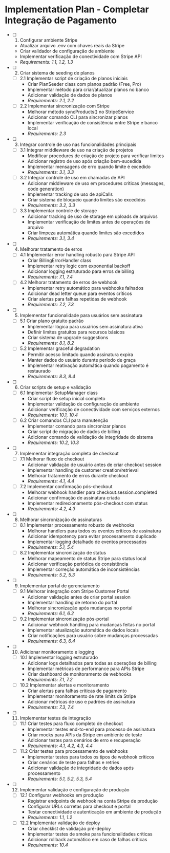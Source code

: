 # Implementation Plan - Completar Integração de Pagamento

- [ ] 1. Configurar ambiente Stripe
  - Atualizar arquivo .env com chaves reais da Stripe
  - Criar validador de configuração de ambiente
  - Implementar verificação de conectividade com Stripe API
  - _Requirements: 1.1, 1.2, 1.3_

- [ ] 2. Criar sistema de seeding de planos
  - [ ] 2.1 Implementar script de criação de planos iniciais
    - Criar PlanSeeder class com planos padrão (Free, Pro)
    - Implementar método para criar/atualizar planos no banco
    - Adicionar validação de dados de planos
    - _Requirements: 2.1, 2.2_
  - [ ] 2.2 Implementar sincronização com Stripe
    - Melhorar método syncProducts() no StripeService
    - Adicionar comando CLI para sincronizar planos
    - Implementar verificação de consistência entre Stripe e banco local
    - _Requirements: 2.3_

- [ ] 3. Integrar controle de uso nas funcionalidades principais
  - [ ] 3.1 Integrar middleware de uso na criação de projetos
    - Modificar procedures de criação de projeto para verificar limites
    - Adicionar registro de uso após criação bem-sucedida
    - Implementar mensagens de erro quando limite é excedido
    - _Requirements: 3.1, 3.3_
  - [ ] 3.2 Integrar controle de uso em chamadas de API
    - Adicionar middleware de uso em procedures críticas (messages, code generation)
    - Implementar tracking de uso de apiCalls
    - Criar sistema de bloqueio quando limites são excedidos
    - _Requirements: 3.2, 3.3_
  - [ ] 3.3 Implementar controle de storage
    - Adicionar tracking de uso de storage em uploads de arquivos
    - Implementar verificação de limites antes de operações de arquivo
    - Criar limpeza automática quando limites são excedidos
    - _Requirements: 3.1, 3.4_

- [ ] 4. Melhorar tratamento de erros
  - [ ] 4.1 Implementar error handling robusto para Stripe API
    - Criar BillingErrorHandler class
    - Implementar retry logic com exponential backoff
    - Adicionar logging estruturado para erros de billing
    - _Requirements: 7.1, 7.4_
  - [ ] 4.2 Melhorar tratamento de erros de webhook
    - Implementar retry automático para webhooks falhados
    - Adicionar dead letter queue para eventos críticos
    - Criar alertas para falhas repetidas de webhook
    - _Requirements: 7.2, 7.3_

- [ ] 5. Implementar funcionalidade para usuários sem assinatura
  - [ ] 5.1 Criar plano gratuito padrão
    - Implementar lógica para usuários sem assinatura ativa
    - Definir limites gratuitos para recursos básicos
    - Criar sistema de upgrade suggestions
    - _Requirements: 8.1, 8.2_
  - [ ] 5.2 Implementar graceful degradation
    - Permitir acesso limitado quando assinatura expira
    - Manter dados do usuário durante período de graça
    - Implementar reativação automática quando pagamento é restaurado
    - _Requirements: 8.3, 8.4_

- [ ] 6. Criar scripts de setup e validação
  - [ ] 6.1 Implementar SetupManager class
    - Criar script de setup inicial completo
    - Implementar validação de configuração de ambiente
    - Adicionar verificação de conectividade com serviços externos
    - _Requirements: 10.1, 10.4_
  - [ ] 6.2 Criar comandos CLI para manutenção
    - Implementar comando para sincronizar planos
    - Criar script de migração de dados de billing
    - Adicionar comando de validação de integridade do sistema
    - _Requirements: 10.2, 10.3_

- [ ] 7. Implementar integração completa de checkout
  - [ ] 7.1 Melhorar fluxo de checkout
    - Adicionar validação de usuário antes de criar checkout session
    - Implementar handling de customer creation/retrieval
    - Melhorar tratamento de erros durante checkout
    - _Requirements: 4.1, 4.4_
  - [ ] 7.2 Implementar confirmação pós-checkout
    - Melhorar webhook handler para checkout.session.completed
    - Adicionar confirmação de assinatura criada
    - Implementar redirecionamento pós-checkout com status
    - _Requirements: 4.2, 4.3_

- [ ] 8. Melhorar sincronização de assinaturas
  - [ ] 8.1 Implementar processamento robusto de webhooks
    - Melhorar handlers para todos os eventos críticos de assinatura
    - Adicionar idempotency para evitar processamento duplicado
    - Implementar logging detalhado de eventos processados
    - _Requirements: 5.1, 5.4_
  - [ ] 8.2 Implementar sincronização de status
    - Melhorar mapeamento de status Stripe para status local
    - Adicionar verificação periódica de consistência
    - Implementar correção automática de inconsistências
    - _Requirements: 5.2, 5.3_

- [ ] 9. Implementar portal de gerenciamento
  - [ ] 9.1 Melhorar integração com Stripe Customer Portal
    - Adicionar validação antes de criar portal session
    - Implementar handling de retorno do portal
    - Melhorar sincronização após mudanças no portal
    - _Requirements: 6.1, 6.2_
  - [ ] 9.2 Implementar sincronização pós-portal
    - Adicionar webhook handling para mudanças feitas no portal
    - Implementar atualização automática de dados locais
    - Criar notificações para usuário sobre mudanças processadas
    - _Requirements: 6.3, 6.4_

- [ ] 10. Adicionar monitoramento e logging
  - [ ] 10.1 Implementar logging estruturado
    - Adicionar logs detalhados para todas as operações de billing
    - Implementar métricas de performance para APIs Stripe
    - Criar dashboard de monitoramento de webhooks
    - _Requirements: 7.1, 7.2_
  - [ ] 10.2 Implementar alertas e monitoramento
    - Criar alertas para falhas críticas de pagamento
    - Implementar monitoramento de rate limits da Stripe
    - Adicionar métricas de uso e padrões de assinatura
    - _Requirements: 7.3, 7.4_

- [ ] 11. Implementar testes de integração
  - [ ] 11.1 Criar testes para fluxo completo de checkout
    - Implementar testes end-to-end para processo de assinatura
    - Criar mocks para APIs da Stripe em ambiente de teste
    - Adicionar testes para cenários de erro e recuperação
    - _Requirements: 4.1, 4.2, 4.3, 4.4_
  - [ ] 11.2 Criar testes para processamento de webhooks
    - Implementar testes para todos os tipos de webhook críticos
    - Criar cenários de teste para falhas e retries
    - Adicionar validação de integridade de dados após processamento
    - _Requirements: 5.1, 5.2, 5.3, 5.4_

- [ ] 12. Implementar validação e configuração de produção
  - [ ] 12.1 Configurar webhooks em produção
    - Registrar endpoints de webhook na conta Stripe de produção
    - Configurar URLs corretas para checkout e portal
    - Testar conectividade e autenticação em ambiente de produção
    - _Requirements: 1.1, 1.2_
  - [ ] 12.2 Implementar validação de deploy
    - Criar checklist de validação pré-deploy
    - Implementar testes de smoke para funcionalidades críticas
    - Adicionar rollback automático em caso de falhas críticas
    - _Requirements: 10.4_
